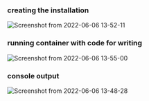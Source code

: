 ### creating the installation
![Screenshot from 2022-06-06 13-52-11](https://user-images.githubusercontent.com/56642774/172614323-ea478531-aeb5-49e4-8025-4435fee0f187.png)
### running container with code for writing
![Screenshot from 2022-06-06 13-55-00](https://user-images.githubusercontent.com/56642774/172614328-eb6092a5-e19b-449f-b100-82333a473952.png)
### console output
![Screenshot from 2022-06-06 13-48-28](https://user-images.githubusercontent.com/56642774/172614317-36ff0b03-059b-494a-b29d-b6e77d44f421.png)

